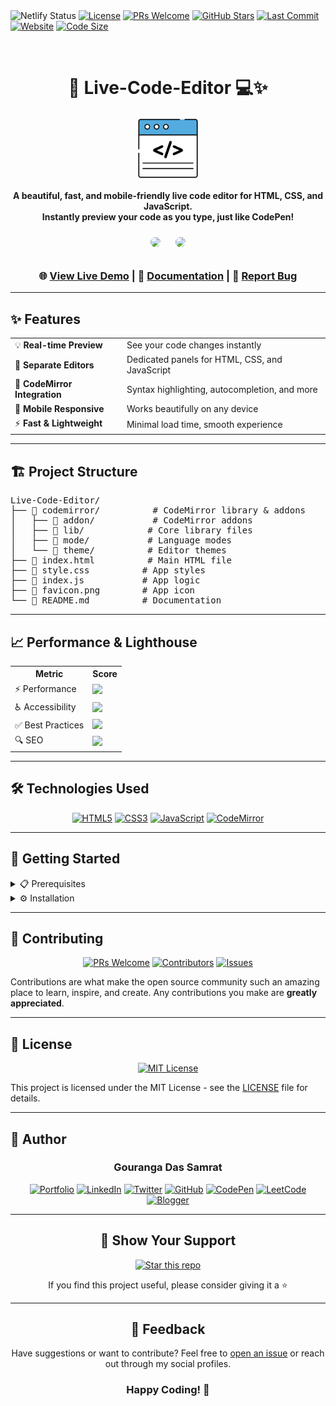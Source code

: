 <div align="center>

[![Netlify Status](https://api.netlify.com/api/v1/badges/0540a39e-1005-4802-95f0-99e3013b4d18/deploy-status)](https://app.netlify.com/projects/livecodeeditorbygouranga/deploys)
[![License](https://img.shields.io/badge/license-MIT-blue.svg?style=for-the-badge)](https://opensource.org/licenses/MIT)
[![PRs Welcome](https://img.shields.io/badge/PRs-welcome-brightgreen.svg?style=for-the-badge)](https://github.com/GourangaDasSamrat/Live-Code-Editor/pulls)
[![GitHub Stars](https://img.shields.io/github/stars/GourangaDasSamrat/Live-Code-Editor?style=for-the-badge&color=gold)](https://github.com/GourangaDasSamrat/Live-Code-Editor/stargazers)
[![Last Commit](https://img.shields.io/github/last-commit/GourangaDasSamrat/Live-Code-Editor?style=for-the-badge)](https://github.com/GourangaDasSamrat/Live-Code-Editor/commits)
[![Website](https://img.shields.io/website?style=for-the-badge&url=https%3A%2F%2Flivecodeeditorbygouranga.netlify.app)](https://livecodeeditorbygouranga.netlify.app)
[![Code Size](https://img.shields.io/github/languages/code-size/GourangaDasSamrat/Live-Code-Editor?style=for-the-badge)](https://github.com/GourangaDasSamrat/Live-Code-Editor)

<br />
<h1 align="center">🚀 Live-Code-Editor 💻✨</h1>

<p align="center">
  <a href="https://livecodeeditorbygouranga.netlify.app">
    <img src="https://raw.githubusercontent.com/GourangaDasSamrat/Live-Code-Editor/main/favicon.png" alt="Logo" width="100" height="100">
  </a>
</p>

<p align="center">
  <b>A beautiful, fast, and mobile-friendly live code editor for HTML, CSS, and JavaScript.<br>
  Instantly preview your code as you type, just like CodePen!</b>
</p>

<div align="center">
  <img src="https://github.com/user-attachments/assets/567d55c3-a71c-4e77-85dc-c32294225397" width="400" style="border-radius: 10px; margin: 10px;"/>
  <img src="https://github.com/user-attachments/assets/373f995f-496d-493f-9e55-10e9efe8a887" width="400" style="border-radius: 10px; margin: 10px;"/>
</div>

<div align="center">

### 🌐 [View Live Demo](https://livecodeeditorbygouranga.netlify.app/) | 📖 [Documentation](https://github.com/GourangaDasSamrat/Live-Code-Editor#readme) | 🐛 [Report Bug](https://github.com/GourangaDasSamrat/Live-Code-Editor/issues)

</div>

---

## ✨ Features

<table>
  <tr>
    <td>💡 <b>Real-time Preview</b></td>
    <td>See your code changes instantly</td>
  </tr>
  <tr>
    <td>📝 <b>Separate Editors</b></td>
    <td>Dedicated panels for HTML, CSS, and JavaScript</td>
  </tr>
  <tr>
    <td>🎨 <b>CodeMirror Integration</b></td>
    <td>Syntax highlighting, autocompletion, and more</td>
  </tr>
  <tr>
    <td>📱 <b>Mobile Responsive</b></td>
    <td>Works beautifully on any device</td>
  </tr>
  <tr>
    <td>⚡ <b>Fast & Lightweight</b></td>
    <td>Minimal load time, smooth experience</td>
  </tr>
</table>

---

## 🏗️ Project Structure

<pre>
Live-Code-Editor/
├── 📂 codemirror/          # CodeMirror library & addons
│   ├── 📂 addon/           # CodeMirror addons
│   ├── 📂 lib/            # Core library files
│   ├── 📂 mode/           # Language modes
│   └── 📂 theme/          # Editor themes
├── 📄 index.html          # Main HTML file
├── 📄 style.css          # App styles
├── 📄 index.js           # App logic
├── 🎨 favicon.png        # App icon
└── 📝 README.md          # Documentation
</pre>

---

## 📈 Performance & Lighthouse

<div align="center">
  <table>
    <tr>
      <th>Metric</th>
      <th>Score</th>
    </tr>
    <tr>
      <td>⚡ Performance</td>
      <td><img src="https://img.shields.io/badge/100-success?style=for-the-badge"/></td>
    </tr>
    <tr>
      <td>♿ Accessibility</td>
      <td><img src="https://img.shields.io/badge/100-success?style=for-the-badge"/></td>
    </tr>
    <tr>
      <td>✅ Best Practices</td>
      <td><img src="https://img.shields.io/badge/100-success?style=for-the-badge"/></td>
    </tr>
    <tr>
      <td>🔍 SEO</td>
      <td><img src="https://img.shields.io/badge/100-success?style=for-the-badge"/></td>
    </tr>
  </table>
</div>

---

## 🛠️ Technologies Used

<div align="center">

[![HTML5](https://img.shields.io/badge/HTML5-E34F26?style=for-the-badge&logo=html5&logoColor=white)](https://developer.mozilla.org/en-US/docs/Web/HTML)
[![CSS3](https://img.shields.io/badge/CSS3-1572B6?style=for-the-badge&logo=css3&logoColor=white)](https://developer.mozilla.org/en-US/docs/Web/CSS)
[![JavaScript](https://img.shields.io/badge/JavaScript-F7DF1E?style=for-the-badge&logo=javascript&logoColor=black)](https://developer.mozilla.org/en-US/docs/Web/JavaScript)
[![CodeMirror](https://img.shields.io/badge/CodeMirror-D30707?style=for-the-badge&logo=CodeMirror&logoColor=white)](https://codemirror.net/)

</div>

---

## 🚀 Getting Started

<details>
<summary>📋 Prerequisites</summary>
<br>
• Any modern web browser<br>
• Basic understanding of HTML, CSS, and JavaScript
</details>

<details>
<summary>⚙️ Installation</summary>
<br>

1. Clone the repository:
   ```bash
   git clone https://github.com/GourangaDasSamrat/Live-Code-Editor.git
   ```
2. Navigate to project directory:
   ```bash
   cd Live-Code-Editor
   ```
3. Open `index.html` in your browser

Or simply try the [Live Demo](https://livecodeeditorbygouranga.netlify.app/)

</details>

---

## 👥 Contributing

<div align="center">

[![PRs Welcome](https://img.shields.io/badge/PRs-welcome-brightgreen.svg?style=for-the-badge)](https://github.com/GourangaDasSamrat/Live-Code-Editor/pulls)
[![Contributors](https://img.shields.io/github/contributors/GourangaDasSamrat/Live-Code-Editor?style=for-the-badge)](https://github.com/GourangaDasSamrat/Live-Code-Editor/graphs/contributors)
[![Issues](https://img.shields.io/github/issues/GourangaDasSamrat/Live-Code-Editor?style=for-the-badge)](https://github.com/GourangaDasSamrat/Live-Code-Editor/issues)

</div>

Contributions are what make the open source community such an amazing place to learn, inspire, and create. Any contributions you make are **greatly appreciated**.

---

## 📝 License

<div align="center">

[![MIT License](https://img.shields.io/badge/License-MIT-blue.svg?style=for-the-badge)](https://opensource.org/licenses/MIT)

</div>

This project is licensed under the MIT License - see the [LICENSE](LICENSE) file for details.

---

## 👤 Author

<div align="center">
  <h3>Gouranga Das Samrat</h3>

[![Portfolio](https://img.shields.io/badge/Portfolio-222222?style=for-the-badge&logo=About.me&logoColor=white)](https://gourangadas.netlify.app)
[![LinkedIn](https://img.shields.io/badge/LinkedIn-0077B5?style=for-the-badge&logo=linkedin&logoColor=white)](https://linkedin.com/in/gouranga-das-samrat)
[![Twitter](https://img.shields.io/badge/Twitter-1DA1F2?style=for-the-badge&logo=twitter&logoColor=white)](https://x.com/gouranga_khulna)
[![GitHub](https://img.shields.io/badge/GitHub-181717?style=for-the-badge&logo=github&logoColor=white)](https://github.com/GourangaDasSamrat)
[![CodePen](https://img.shields.io/badge/CodePen-000000?style=for-the-badge&logo=codepen&logoColor=white)](https://codepen.io/gouranga-das-samrat)
[![LeetCode](https://img.shields.io/badge/LeetCode-FFA116?style=for-the-badge&logo=leetcode&logoColor=black)](https://leetcode.com/u/cqq98g0hw0)
[![Blogger](https://img.shields.io/badge/Blogger-FF5722?style=for-the-badge&logo=blogger&logoColor=white)](https://gourangadassamrat.blogspot.com)

</div>

---

<div align="center">

## 🌟 Show Your Support

[![Star this repo](https://img.shields.io/github/stars/GourangaDasSamrat/Live-Code-Editor?style=for-the-badge&label=Star%20this%20repo&logoColor=white)](https://github.com/GourangaDasSamrat/Live-Code-Editor/stargazers)

If you find this project useful, please consider giving it a ⭐

</div>

---

<div align="center">

## 💬 Feedback

Have suggestions or want to contribute? Feel free to [open an issue](https://github.com/GourangaDasSamrat/Live-Code-Editor/issues) or reach out through my social profiles.

<h3>Happy Coding! 🚀</h3>

</div>
